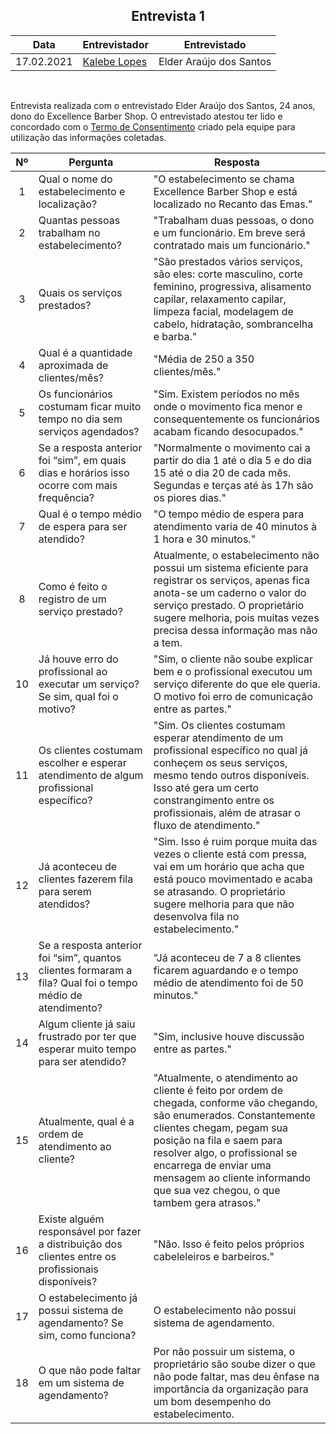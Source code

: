 ## <center>Entrevista 1
|Data | Entrevistador | Entrevistado |
| -- | -- | -- |
| 17.02.2021 | [Kalebe Lopes](https://github.com/KalebeLopes) | Elder Araújo dos Santos |

<br>

Entrevista realizada com o entrevistado Elder Araújo dos Santos, 24 anos, dono do Excellence Barber Shop. O entrevistado atestou ter lido e concordado com o [Termo de Consentimento](../img/termo-consentimento.png) criado pela equipe para utilização das informações coletadas.
<br>

Nº | Pergunta | Resposta |
:--: | -- | -- |
1 | Qual o nome do estabelecimento e localização? | "O estabelecimento se chama Excellence Barber Shop e está localizado no Recanto das Emas."
2| Quantas pessoas trabalham no estabelecimento? | "Trabalham duas pessoas, o dono e um funcionário. Em breve será contratado mais um funcionário."
3| Quais os serviços prestados? | "São prestados vários serviços, são eles: corte masculino, corte feminino, progressiva, alisamento capilar, relaxamento capilar, limpeza facial, modelagem de cabelo, hidratação, sombrancelha e barba."
4| Qual é a quantidade aproximada de clientes/mês? | "Média de 250 a 350 clientes/mês."
5| Os funcionários costumam ficar muito tempo no dia sem serviços agendados? | "Sim. Existem períodos no mês onde o movimento fica menor e consequentemente os funcionários acabam ficando desocupados."
6| Se a resposta anterior foi “sim”, em quais dias e horários isso ocorre com mais frequência? | "Normalmente o movimento cai a partir do dia 1 até o dia 5 e do dia 15 até o dia 20 de cada mês. Segundas e terças até às 17h são os piores dias."
7| Qual é o tempo médio de espera para ser atendido? | "O tempo médio de espera para atendimento varia de 40 minutos à 1 hora e 30 minutos."
8| Como é feito o registro de um serviço prestado? | Atualmente, o estabelecimento não possui um sistema eficiente para registrar os serviços, apenas fica anota-se um caderno o valor do serviço prestado. O proprietário sugere melhoria, pois muitas vezes precisa dessa informação mas não a tem.
10| Já houve erro do profissional ao executar um serviço? Se sim, qual foi o motivo? | "Sim, o cliente não soube explicar bem e o profissional executou um serviço diferente do que ele queria. O motivo foi erro de comunicação entre as partes."
11| Os clientes costumam escolher e esperar atendimento de algum profissional específico? | "Sim. Os clientes costumam esperar atendimento de um profissional específico no qual já conheçem os seus serviços, mesmo tendo outros disponíveis. Isso até gera um certo constrangimento entre os profissionais, além de atrasar o fluxo de atendimento."
12| Já aconteceu de clientes fazerem fila para serem atendidos? | "Sim. Isso é ruim porque muita das vezes o cliente está com pressa, vai em um horário que acha que está pouco movimentado e acaba se atrasando. O proprietário sugere melhoria para que não desenvolva fila no estabelecimento."
13| Se a resposta anterior foi “sim”, quantos clientes formaram a fila? Qual foi o tempo médio de atendimento? | "Já aconteceu de 7 a 8 clientes ficarem aguardando e o tempo médio de atendimento foi de 50 minutos."
14| Algum cliente já saiu frustrado por ter que esperar muito tempo para ser atendido? | "Sim, inclusive houve discussão entre as partes."
15| Atualmente, qual é a ordem de atendimento ao cliente? | "Atualmente, o atendimento ao cliente é feito por ordem de chegada, conforme vão chegando, são enumerados. Constantemente clientes chegam, pegam sua posição na fila e saem para resolver algo, o profissional se encarrega de enviar uma mensagem ao cliente informando que sua vez chegou, o que tambem gera atrasos."
16| Existe alguém responsável por fazer a distribuição dos clientes entre os profissionais disponíveis? | "Não. Isso é feito pelos próprios cabeleleiros e barbeiros."
17| O estabelecimento já possui sistema de agendamento? Se sim, como funciona? | O estabelecimento não possui sistema de agendamento.
18| O que não pode faltar em um sistema de agendamento? | Por não possuir um sistema, o proprietário são soube dizer o que não pode faltar, mas deu ênfase na importância da organização para um bom desempenho do estabelecimento.